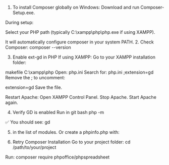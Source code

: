 1. To install Composer globally on Windows:
Download and run Composer-Setup.exe.

During setup:

Select your PHP path (typically C:\xampp\php\php.exe if using XAMPP).

It will automatically configure composer in your system PATH.
2. Check Composer: composer --version

3. Enable ext-gd in PHP
If using XAMPP:
Go to your XAMPP installation folder:

makefile
C:\xampp\php
Open:
php.ini
Search for:
php.ini
;extension=gd
Remove the ; to uncomment:

extension=gd
Save the file.

Restart Apache:
Open XAMPP Control Panel.
Stop Apache.
Start Apache again.

4. Verify GD is enabled
Run in git bash
php -m

✅ You should see:
gd

5. in the list of modules.
Or create a phpinfo.php with:
<?php phpinfo(); ?>

6. Retry Composer Installation
Go to your project folder:
cd /path/to/your/project

Run:
composer require phpoffice/phpspreadsheet
